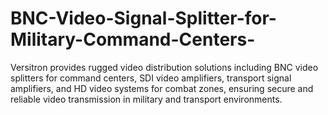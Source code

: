 # BNC-Video-Signal-Splitter-for-Military-Command-Centers-
Versitron provides rugged video distribution solutions including BNC video splitters for command centers, SDI video amplifiers, transport signal amplifiers, and HD video systems for combat zones, ensuring secure and reliable video transmission in military and transport environments.

